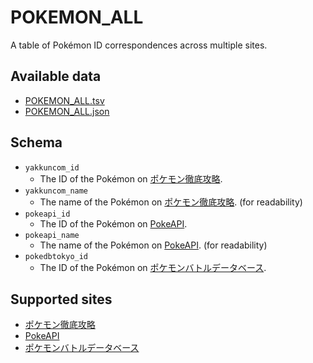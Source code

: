 # POKEMON_ALL

A table of Pokémon ID correspondences across multiple sites.

## Available data

- [POKEMON_ALL.tsv](./POKEMON_ALL.tsv)
- [POKEMON_ALL.json](./POKEMON_ALL.json)

## Schema

- `yakkuncom_id`
  - The ID of the Pokémon on [ポケモン徹底攻略][].
- `yakkuncom_name`
  - The name of the Pokémon on [ポケモン徹底攻略][]. (for readability)
- `pokeapi_id`
  - The ID of the Pokémon on [PokeAPI][].
- `pokeapi_name`
  - The name of the Pokémon on [PokeAPI][]. (for readability)
- `pokedbtokyo_id`
  - The ID of the Pokémon on [ポケモンバトルデータベース][].

## Supported sites

- [ポケモン徹底攻略][]
- [PokeAPI][]
- [ポケモンバトルデータベース][]

[ポケモン徹底攻略]: https://yakkun.com/
[PokeAPI]: https://pokeapi.co/
[ポケモンバトルデータベース]: https://sv.pokedb.tokyo/
